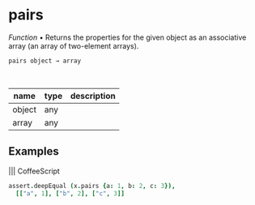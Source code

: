 # pairs

_Function_ &bull; Returns the properties for the given object as an associative array (an array of two-element arrays).

<pre><code>pairs object &rarr; array</code></pre>
<br>

| name | type | description |
|------|------|-------------|
|object|any||
|array|any||


## Examples


 ||| CoffeeScript 
```coffeescript 
assert.deepEqual (x.pairs {a: 1, b: 2, c: 3}),
  [["a", 1], ["b", 2], ["c", 3]]
```

